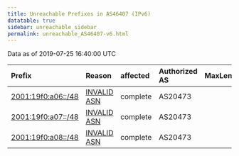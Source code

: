 ```yaml
---
title: Unreachable Prefixes in AS46407 (IPv6)
datatable: true
sidebar: unreachable_sidebar
permalink: unreachable_AS46407-v6.html
---
```


Data as of 2019-07-25 16:40:00 UTC


<div class="datatable-begin"></div>

| Prefix                                                         | Reason                                                                                                    | affected   | Authorized AS   |   MaxLength | Anchor                           |   unreachable /48s |
|:---------------------------------------------------------------|:----------------------------------------------------------------------------------------------------------|:-----------|:----------------|------------:|:---------------------------------|-------------------:|
| [2001:19f0:a06::/48](https://stat.ripe.net/2001:19f0:a06::/48) | [INVALID ASN](https://rpki-validator.ripe.net/announcement-preview?asn=AS46407&prefix=2001:19f0:a06::/48) | complete   | AS20473         |          48 | [ARIN](unreachable_ARIN-v6.html) |                  1 |
| [2001:19f0:a07::/48](https://stat.ripe.net/2001:19f0:a07::/48) | [INVALID ASN](https://rpki-validator.ripe.net/announcement-preview?asn=AS46407&prefix=2001:19f0:a07::/48) | complete   | AS20473         |          48 | [ARIN](unreachable_ARIN-v6.html) |                  1 |
| [2001:19f0:a08::/48](https://stat.ripe.net/2001:19f0:a08::/48) | [INVALID ASN](https://rpki-validator.ripe.net/announcement-preview?asn=AS46407&prefix=2001:19f0:a08::/48) | complete   | AS20473         |          48 | [ARIN](unreachable_ARIN-v6.html) |                  1 |

<div class="datatable-end"></div>